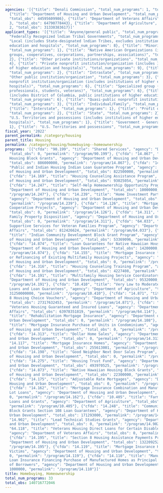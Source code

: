 ```yaml
---
agencies: '[{"title": "Denali Commission", "total_num_programs": 1, "total_obs": 0},
  {"title": "Department of Housing and Urban Development", "total_num_programs": 27,
  "total_obs": 44595609986}, {"title": "Department of Veterans Affairs", "total_num_programs":
  3, "total_obs": 64790778443}, {"title": "Department of Agriculture", "total_num_programs":
  2, "total_obs": 31330383617}]'
applicant_types: '[{"title": "Anyone/general public", "total_num_programs": 3}, {"title":
  "Federally Recognized lndian Tribal Governments", "total_num_programs": 5}, {"title":
  "Local (includes State-designated lndian Tribes, excludes institutions of higher
  education and hospitals", "total_num_programs": 8}, {"title": "Minority group",
  "total_num_programs": 1}, {"title": "Native American Organizations (includes lndian
  groups, cooperatives, corporations, partnerships, associations)", "total_num_programs":
  2}, {"title": "Other private institutions/organizations", "total_num_programs":
  4}, {"title": "Private nonprofit institution/organization (includes institutions
  of higher education and hospitals)", "total_num_programs": 9}, {"title": "Federal",
  "total_num_programs": 2}, {"title": "Intrastate", "total_num_programs": 1}, {"title":
  "Other public institution/organization", "total_num_programs": 3}, {"title": "Public
  nonprofit institution/organization (includes institutions of higher education and
  hospitals)", "total_num_programs": 6}, {"title": "Specialized group (e.g. health
  professionals, students, veterans)", "total_num_programs": 6}, {"title": "State
  (includes District of Columbia, public institutions of higher education and hospitals)",
  "total_num_programs": 6}, {"title": "Quasi-public nonprofit institution/organization",
  "total_num_programs": 3}, {"title": "Individual/Family", "total_num_programs": 13},
  {"title": "Interstate", "total_num_programs": 1}, {"title": "Profit organization",
  "total_num_programs": 2}, {"title": "State", "total_num_programs": 2}, {"title":
  "U.S. Territories and possessions (includes institutions of higher education and
  hospitals)", "total_num_programs": 1}, {"title": "Government - General", "total_num_programs":
  1}, {"title": "U.S. Territories and possessions", "total_num_programs": 1}]'
fiscal_year: '2022'
parent_permalink: /category/housing
parent_title: Housing
permalink: /category/housing/homebuying--homeownership
programs: '[{"cfda": "90.199", "title": "Shared Services", "agency": "Denali Commission",
  "total_obs": 0, "permalink": "/program/90.199"}, {"cfda": "14.867", "title": "Indian
  Housing Block Grants", "agency": "Department of Housing and Urban Development",
  "total_obs": 886000000, "permalink": "/program/14.867"}, {"cfda": "14.865", "title":
  "Public and Indian Housing Indian Loan Guarantee Program", "agency": "Department
  of Housing and Urban Development", "total_obs": 822500000, "permalink": "/program/14.865"},
  {"cfda": "14.169", "title": "Housing Counseling Assistance Program", "agency": "Department
  of Housing and Urban Development", "total_obs": 93025054, "permalink": "/program/14.169"},
  {"cfda": "14.247", "title": "Self-Help Homeownership Opportunity Program", "agency":
  "Department of Housing and Urban Development", "total_obs": 10000000, "permalink":
  "/program/14.247"}, {"cfda": "14.239", "title": "Home Investment Partnerships Program",
  "agency": "Department of Housing and Urban Development", "total_obs": 1134234237,
  "permalink": "/program/14.239"}, {"cfda": "14.126", "title": "Mortgage Insurance
  Cooperative Projects", "agency": "Department of Housing and Urban Development",
  "total_obs": 0, "permalink": "/program/14.126"}, {"cfda": "14.311", "title": "Single
  Family Property Disposition", "agency": "Department of Housing and Urban Development",
  "total_obs": 0, "permalink": "/program/14.311"}, {"cfda": "64.033", "title": "VA
  Supportive Services for Veteran Families Program", "agency": "Department of Veterans
  Affairs", "total_obs": 812426624, "permalink": "/program/64.033"}, {"cfda": "14.862",
  "title": "Indian Community Development Block Grant Program", "agency": "Department
  of Housing and Urban Development", "total_obs": 53369096, "permalink": "/program/14.862"},
  {"cfda": "14.874", "title": "Loan Guarantees for Native Hawaiian Housing ", "agency":
  "Department of Housing and Urban Development", "total_obs": 14200000, "permalink":
  "/program/14.874"}, {"cfda": "14.155", "title": "Mortgage Insurance for the Purchase
  or Refinancing of Existing Multifamily Housing Projects", "agency": "Department
  of Housing and Urban Development", "total_obs": 0, "permalink": "/program/14.155"},
  {"cfda": "14.316", "title": "Housing Counseling Training Program", "agency": "Department
  of Housing and Urban Development", "total_obs": 4227408, "permalink": "/program/14.316"},
  {"cfda": "14.191", "title": "Multifamily Housing Service Coordinators", "agency":
  "Department of Housing and Urban Development", "total_obs": 95320000, "permalink":
  "/program/14.191"}, {"cfda": "10.410", "title": "Very Low to Moderate Income Housing
  Loans and Loan Guarantees", "agency": "Department of Agriculture", "total_obs":
  31250000000, "permalink": "/program/10.410"}, {"cfda": "14.871", "title": "Section
  8 Housing Choice Vouchers", "agency": "Department of Housing and Urban Development",
  "total_obs": 27317632453, "permalink": "/program/14.871"}, {"cfda": "64.114", "title":
  "Veterans Housing Guaranteed and Insured Loans", "agency": "Department of Veterans
  Affairs", "total_obs": 63978351819, "permalink": "/program/64.114"}, {"cfda": "14.108",
  "title": "Rehabilitation Mortgage Insurance", "agency": "Department of Housing and
  Urban Development", "total_obs": 0, "permalink": "/program/14.108"}, {"cfda": "14.133",
  "title": "Mortgage Insurance Purchase of Units in Condominiums", "agency": "Department
  of Housing and Urban Development", "total_obs": 0, "permalink": "/program/14.133"},
  {"cfda": "14.313", "title": "Dollar Home Sales", "agency": "Department of Housing
  and Urban Development", "total_obs": 0, "permalink": "/program/14.313"}, {"cfda":
  "14.117", "title": "Mortgage Insurance Homes", "agency": "Department of Housing
  and Urban Development", "total_obs": 255613001, "permalink": "/program/14.117"},
  {"cfda": "14.198", "title": "Good Neighbor Next Door Sales Program", "agency": "Department
  of Housing and Urban Development", "total_obs": 0, "permalink": "/program/14.198"},
  {"cfda": "14.275", "title": "Housing Trust Fund", "agency": "Department of Housing
  and Urban Development", "total_obs": 493970525, "permalink": "/program/14.275"},
  {"cfda": "14.873", "title": "Native Hawaiian Housing Block Grants", "agency": "Department
  of Housing and Urban Development", "total_obs": 22300000, "permalink": "/program/14.873"},
  {"cfda": "14.175", "title": "Adjustable Rate Mortgages", "agency": "Department of
  Housing and Urban Development", "total_obs": 0, "permalink": "/program/14.175"},
  {"cfda": "14.162", "title": "Mortgage Insurance Combination and Manufactured Home
  Lot Loans", "agency": "Department of Housing and Urban Development", "total_obs":
  0, "permalink": "/program/14.162"}, {"cfda": "10.405", "title": "Farm Labor Housing
  Loans and Grants", "agency": "Department of Agriculture", "total_obs": 80383617,
  "permalink": "/program/10.405"}, {"cfda": "14.248", "title": "Community Development
  Block Grants Section 108 Loan Guarantees", "agency": "Department of Housing and
  Urban Development", "total_obs": 171293000, "permalink": "/program/14.248"}, {"cfda":
  "14.902", "title": "Lead Technical Studies Grants", "agency": "Department of Housing
  and Urban Development", "total_obs": 0, "permalink": "/program/14.902"}, {"cfda":
  "64.118", "title": "Veterans Housing Direct Loans for Certain Disabled Veterans",
  "agency": "Department of Veterans Affairs", "total_obs": 0, "permalink": "/program/64.118"},
  {"cfda": "14.195", "title": "Section 8 Housing Assistance Payments Program", "agency":
  "Department of Housing and Urban Development", "total_obs": 13220925212, "permalink":
  "/program/14.195"}, {"cfda": "14.119", "title": "Mortgage Insurance Homes for Disaster
  Victims", "agency": "Department of Housing and Urban Development", "total_obs":
  0, "permalink": "/program/14.119"}, {"cfda": "14.110", "title": "Manufactured Home
  Loan Insurance Financing Purchase of Manufactured Homes as Principal Residences
  of Borrowers", "agency": "Department of Housing and Urban Development", "total_obs":
  1000000, "permalink": "/program/14.110"}]'
title: Homebuying, Homeownership
total_num_programs: 33
total_obs: 140716772046
---
```

